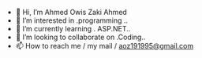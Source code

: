 - 👋 Hi, I’m Ahmed Owis Zaki Ahmed
- 👀 I’m interested in .programming ..
- 🌱 I’m currently learning . ASP.NET..
- 💞️ I’m looking to collaborate on .Coding..
- 📫 How to reach me / my mail / aoz191995@gmail.com

<!---
AhmedZaki1919/AhmedZaki1919 is a ✨ special ✨ repository because its `README.md` (this file) appears on your GitHub profile.
You can click the Preview link to take a look at your changes.
--->
